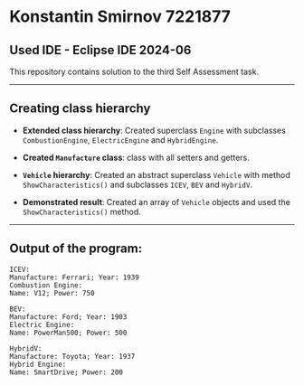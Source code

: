 # Konstantin Smirnov 7221877
## Used IDE - Eclipse IDE 2024-06

This repository contains solution to the third Self Assessment task.

---

## Creating class hierarchy

- **Extended class hierarchy**: Created superclass `Engine` with subclasses `CombustionEngine`, `ElectricEngine` and `HybridEngine`.

- **Created `Manufacture` class**: class with all setters and getters.

- **`Vehicle` hierarchy**: Created an abstract superclass `Vehicle` with method `ShowCharacteristics()` and subclasses `ICEV`, `BEV` and `HybridV`.

- **Demonstrated result**: Created an array of `Vehicle` objects and used the `ShowCharacteristics()` method.
---
## Output of the program:
```
ICEV:
Manufacture: Ferrari; Year: 1939
Combustion Engine:
Name: V12; Power: 750

BEV:
Manufacture: Ford; Year: 1903
Electric Engine:
Name: PowerMan500; Power: 500

HybridV:
Manufacture: Toyota; Year: 1937
Hybrid Engine:
Name: SmartDrive; Power: 200
```


